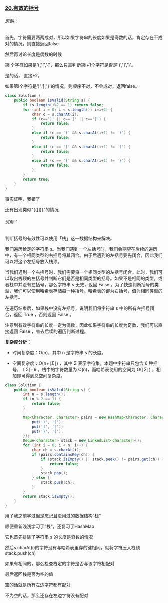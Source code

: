 ### [20.有效的括号](https://github.com/NNN-HY/LeetCode/issues/5)

###### 思路：

首先，字符需要两两成对，所以如果字符串的长度如果是奇数的话，肯定存在不成对的情况，则直接返回false

然后再讨论长度是偶数的时候

第i个字符如果是‘(’,'[','{'，那么只需判断第i+1个字符是否是')',']','}'。

是的话，i直接+2。

如果第i个字符是')',']','}'的情况，则顺序不对，不会成对，返回false。

```java
class Solution {
    public boolean isValid(String s) {
        if (s.length()%2 == 1) return false;
        for (int i = 0; i < s.length(); i=i+2) {
            char c = s.charAt(i);
            if (c==')' || c==']' || c=='}') {
                return false;
            }
            else if (c == '(' && s.charAt(i+1) != ')') {
                return false;
            }
            else if (c == '[' && s.charAt(i+1) != ']') {
                return false;
            }
            else if (c == '{' && s.charAt(i+1) != '}') {
                return false;
            }
        }
        return true;
    }
}
```

事实证明，我错了

还有出现类似"{([])}"的情况



###### 优解：

判断括号的有效性可以使用「栈」这一数据结构来解决。

我们遍历给定的字符串 s。当我们遇到一个左括号时，我们会期望在后续的遍历中，有一个相同类型的右括号将其闭合。由于后遇到的左括号要先闭合，因此我们可以将这个左括号放入栈顶。

当我们遇到一个右括号时，我们需要将一个相同类型的左括号闭合。此时，我们可以取出栈顶的左括号并判断它们是否是相同类型的括号。如果不是相同的类型，或者栈中并没有左括号，那么字符串 s 无效，返回 False 。为了快速判断括号的类型，我们可以使用哈希表存储每一种括号。哈希表的键为右括号，值为相同类型的左括号。

在遍历结束后，如果栈中没有左括号，说明我们将字符串 s 中的所有左括号闭合，返回 True ，否则返回 False 。

注意到有效字符串的长度一定为偶数，因此如果字符串的长度为奇数，我们可以直接返回 False ，省去后续的遍历判断过程。

**复杂度分析：**

- 时间复杂度：O(n)，其中 n 是字符串 s 的长度。

- 空间复杂度：O(n+∣Σ∣) ，其中 Σ 表示字符集，本题中字符串只包含 6 种括号，∣Σ∣=6 。栈中的字符数量为 O(n)，而哈希表使用的空间为 O(∣Σ∣) ，相加即可得到总空间复杂度。


```java
class Solution {
    public boolean isValid(String s) {
        int n = s.length();
        if (n % 2 == 1) {
            return false;
        }

        Map<Character, Character> pairs = new HashMap<Character, Character>() {{
            put(')', '(');
            put(']', '[');
            put('}', '{');
        }};
        Deque<Character> stack = new LinkedList<Character>();
        for (int i = 0; i < n; i++) {
            char ch = s.charAt(i);
            if (pairs.containsKey(ch)) {
                if (stack.isEmpty() || stack.peek() != pairs.get(ch)) {
                    return false;
                }
                stack.pop();
            } else {
                stack.push(ch);
            }
        }
        return stack.isEmpty();
    }
}
```

用了我之前学过但是忘记且没用过的数据结构”栈“

顺便重新浅浅学习了”栈“，还复习了HashMap

它也首先排除了字符串 s 的长度是奇数的情况

然后s.charAt(i)的字符没有与哈希表里存的键相同，就将字符压入栈顶 stack.push(ch)

如果有相同的，那么检查栈定的字符是否与该字符相配对

最后返回栈是否为空的值

空的话就是所有左边字符都有配对

不为空的话，那么还存在左边字符没有配对
